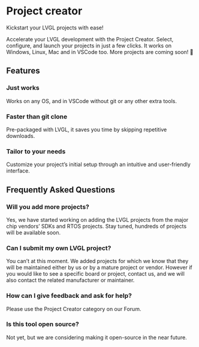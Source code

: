 # Project creator
Kickstart your LVGL projects with ease!

Accelerate your LVGL development with the Project Creator. Select, configure, and launch your projects in just a few clicks. It works on Windows, Linux, Mac and in VSCode too. More projects are coming soon! 🚀

## Features
### Just works
Works on any OS, and in VSCode without git or any other extra tools.

### Faster than git clone
Pre-packaged with LVGL, it saves you time by skipping repetitive downloads.


### Tailor to your needs
Customize your project’s initial setup through an intuitive and user-friendly interface.

## Frequently Asked Questions

### Will you add more projects?
Yes, we have started working on adding the LVGL projects from the major chip vendors’ SDKs and RTOS projects. Stay tuned, hundreds of projects will be available soon.

###  Can I submit my own LVGL project?
You can’t at this moment. We added projects for which we know that they will be maintained either by us or by a mature project or vendor. However if you would like to see a specific board or project, contact us, and we will also contact the related manufacturer or maintainer.

### How can I give feedback and ask for help?
Please use the Project Creator category on our Forum.

### Is this tool open source?
Not yet, but we are considering making it open-source in the near future.
